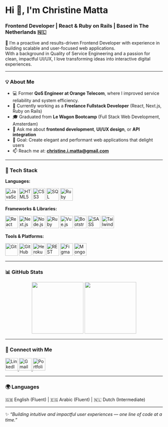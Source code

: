 # Hi 👋, I'm Christine Matta  
### Frontend Developer | React & Ruby on Rails | Based in The Netherlands 🇳🇱  

🚀 I’m a proactive and results-driven Frontend Developer with experience in building scalable and user-focused web applications.  
With a background in Quality of Service Engineering and a passion for clean, impactful UI/UX, I love transforming ideas into interactive digital experiences.  

---

### 💡 About Me  
- 💻 Former **QoS Engineer at Orange Telecom**, where I improved service reliability and system efficiency.
- 🧠 Currently working as a **Freelance Fullstack Developer** (React, Next.js, Ruby on Rails)  
- 🎓 Graduated from **Le Wagon Bootcamp** (Full Stack Web Development, Amsterdam)  
- 💬 Ask me about **frontend development**, **UI/UX design**, or **API integration**  
- 🎯 Goal: Create elegant and performant web applications that delight users  
- 📫 Reach me at: **christine.i.matta@gmail.com**  

---

### 🧰 Tech Stack  

**Languages:**  
<p align="left">
  <img src="https://cdn.jsdelivr.net/gh/devicons/devicon/icons/javascript/javascript-original.svg" alt="JavaScript" width="40" height="40"/>
  <img src="https://cdn.jsdelivr.net/gh/devicons/devicon/icons/html5/html5-original.svg" alt="HTML5" width="40" height="40"/>
  <img src="https://cdn.jsdelivr.net/gh/devicons/devicon/icons/css3/css3-original.svg" alt="CSS3" width="40" height="40"/>
  <img src="https://cdn.jsdelivr.net/gh/devicons/devicon/icons/mysql/mysql-original.svg" alt="SQL" width="40" height="40"/>
  <img src="https://cdn.jsdelivr.net/gh/devicons/devicon/icons/ruby/ruby-original.svg" alt="Ruby" width="40" height="40"/>
</p>

**Frameworks & Libraries:**  
<p align="left">
  <img src="https://cdn.jsdelivr.net/gh/devicons/devicon/icons/react/react-original.svg" alt="React" width="40" height="40"/>
  <img src="https://cdn.jsdelivr.net/gh/devicons/devicon/icons/nextjs/nextjs-original.svg" alt="Next.js" width="40" height="40"/>
  <img src="https://cdn.jsdelivr.net/gh/devicons/devicon/icons/nodejs/nodejs-original.svg" alt="Node.js" width="40" height="40"/>
  <img src="https://cdn.jsdelivr.net/gh/devicons/devicon/icons/rails/rails-original-wordmark.svg" alt="Ruby on Rails" width="40" height="40"/>
  <img src="https://cdn.jsdelivr.net/gh/devicons/devicon/icons/vuejs/vuejs-original.svg" alt="Vue.js" width="40" height="40"/>
  <img src="https://cdn.jsdelivr.net/gh/devicons/devicon/icons/bootstrap/bootstrap-original.svg" alt="Bootstrap" width="40" height="40"/>
  <img src="https://cdn.jsdelivr.net/gh/devicons/devicon/icons/sass/sass-original.svg" alt="SASS" width="40" height="40"/>
  <img src="https://cdn.jsdelivr.net/gh/devicons/devicon/icons/tailwindcss/tailwindcss-original.svg" alt="Tailwind CSS" width="40" height="40"/>
</p>

**Tools & Platforms:**  
<p align="left">
  <img src="https://cdn.jsdelivr.net/gh/devicons/devicon/icons/git/git-original.svg" alt="Git" width="40" height="40"/>
  <img src="https://cdn.jsdelivr.net/gh/devicons/devicon/icons/github/github-original.svg" alt="GitHub" width="40" height="40"/>
  <img src="https://cdn.jsdelivr.net/gh/devicons/devicon/icons/heroku/heroku-original.svg" alt="Heroku" width="40" height="40"/>
  <img src="https://cdn.jsdelivr.net/gh/devicons/devicon/icons/postman/postman-original.svg" alt="REST APIs" width="40" height="40"/>
  <img src="https://cdn.jsdelivr.net/gh/devicons/devicon/icons/figma/figma-original.svg" alt="Figma" width="40" height="40"/>
  <img src="https://cdn.jsdelivr.net/gh/devicons/devicon/icons/mongodb/mongodb-original.svg" alt="MongoDB" width="40" height="40"/>
</p>


---
### 📊 GitHub Stats  

<p align="center">
  <img src="https://github-readme-stats.vercel.app/api?username=christinematta&show_icons=true&theme=radical" height="165px"/>
  <img src="https://github-readme-stats.vercel.app/api/top-langs/?username=christinematta&layout=compact&theme=radical" height="165px"/>
</p>

---

### 🤝 Connect with Me  

<p align="left">
  <a href="https://www.linkedin.com/in/christinmatta" target="_blank">
    <img src="https://cdn.jsdelivr.net/gh/devicons/devicon/icons/linkedin/linkedin-original.svg" alt="LinkedIn" width="40" height="40"/>
  </a>
  <a href="mailto:christine.i.matta@gmail.com">
    <img src="https://cdn.jsdelivr.net/gh/devicons/devicon/icons/google/google-original.svg" alt="Gmail" width="40" height="40"/>
  </a>
  <a href="https://christine-matta-portfolio.pages.dev/" target="_blank">
    <img src="https://cdn.jsdelivr.net/gh/devicons/devicon/icons/chrome/chrome-original.svg" alt="Portfolio" width="40" height="40"/>
  </a>
</p>

---

### 🌍 Languages  
🇬🇧 English (Fluent) | 🇪🇬 Arabic (Fluent) | 🇳🇱 Dutch (Intermediate)

---

✨ *“Building intuitive and impactful user experiences — one line of code at a time.”*  
